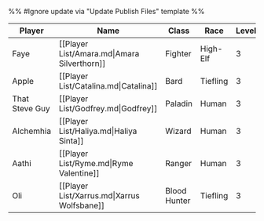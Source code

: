 %% #Ignore update via "Update Publish Files" template %% 

| Player         | Name                                        | Class        | Race     | Level |
| -------------- | ------------------------------------------- | ------------ | -------- | ----- |
| Faye           | [[Player List/Amara.md\|Amara Silverthorn]] | Fighter      | High-Elf | 3     |
| Apple          | [[Player List/Catalina.md\|Catalina]]       | Bard         | Tiefling | 3     |
| That Steve Guy | [[Player List/Godfrey.md\|Godfrey]]         | Paladin      | Human    | 3     |
| Alchemhia      | [[Player List/Haliya.md\|Haliya Sinta]]     | Wizard       | Human    | 3     |
| Aathi          | [[Player List/Ryme.md\|Ryme Valentine]]     | Ranger       | Human    | 3     |
| Oli            | [[Player List/Xarrus.md\|Xarrus Wolfsbane]] | Blood Hunter | Tiefling | 3     |
